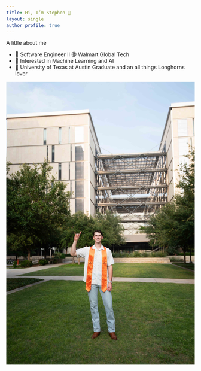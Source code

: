 ```yaml
---
title: Hi, I’m Stephen 👋
layout: single
author_profile: true
---
```

A little about me

- 🛒 Software Engineer II @ Walmart Global Tech  
- 🤖 Interested in Machine Learning and AI  
- 🤘 University of Texas at Austin Graduate and an all things Longhorns lover

![Headshot of Stephen](/assets/images/home/me.jpg)